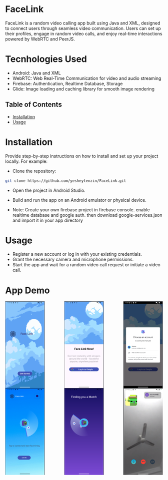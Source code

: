 # FaceLink

FaceLink is a random video calling app built using Java and XML, designed to connect users through seamless video communication. Users can set up their profiles, engage in random video calls, and enjoy real-time interactions powered by WebRTC and PeerJS.

# Tecnhologies Used
- Android: Java and XML
- WebRTC: Web Real-Time Communication for video and audio streaming
- Firebase: Authentication, Realtime Database, Storage
- Glide: Image loading and caching library for smooth image rendering


## Table of Contents

- [Installation](#installation)
- [Usage](#usage)

# Installation

Provide step-by-step instructions on how to install and set up your project locally. For example:

- Clone the repository:
```bash
git clone https://github.com/yesheytenzin/FaceLink.git
```
- Open the project in Android Studio.
- Build and run the app on an Android emulator or physical device.

- Note: Create your own firebase project in firebase console. enable realtime database and google auth. then download google-services.json and import it in your app directory


# Usage
- Register a new account or log in with your existing credentials.
- Grant the necessary camera and microphone permissions.
- Start the app and wait for a random video call request or initiate a video call.

# App Demo
<div style="display: flex; justify-content: space-between;">
  <img src="app_design/1.png" alt="Image 1" style="width: 25%;">
  <img src="app_design/2.png" alt="Image 2" style="width: 25%;">
  <img src="app_design/3.png" alt="Image 3" style="width: 25%;">
</div>

<div style="display: flex; justify-content: space-between;">
  <img src="app_design/4.png" alt="Image 4" style="width: 25%;">

  <img src="app_design/5.png" alt="Image 5" style="width: 25%;">

  <img src="app_design/6.png" alt="Image 6" style="width: 25%;">
</div>
